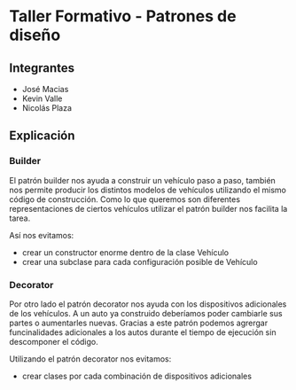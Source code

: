 # Taller Formativo - Patrones de diseño

## Integrantes

- José Macias
- Kevin Valle
- Nicolás Plaza

## Explicación

### Builder

El patrón builder nos ayuda a construir un vehículo paso a paso, también nos permite producir los distintos modelos de vehículos utilizando el mismo código de construcción.
Como lo que queremos son diferentes representaciones de ciertos vehículos utilizar el patrón builder nos facilita la tarea.

Así nos evitamos:

- crear un constructor enorme dentro de la clase Vehículo
- crear una subclase para cada configuración posible de Vehículo

### Decorator

Por otro lado el patrón decorator nos ayuda con los dispositivos adicionales de los vehículos. A un auto ya construido deberíamos poder cambiarle sus partes o aumentarles nuevas. Gracias a este patrón podemos agrergar funcinalidades adicionales a los autos durante el tiempo de ejecución sin descomponer el código.

Utilizando el patrón decorator nos evitamos:

- crear clases por cada combinación de dispositivos adicionales
